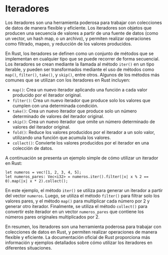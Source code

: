 # Iteradores

Los iteradores son una herramienta poderosa para trabajar con colecciones de datos de manera flexible y eficiente. Los iteradores son objetos que producen una secuencia de valores a partir de una fuente de datos (como un vector, un hash map, o un archivo), y permiten realizar operaciones como filtrado, mapeo, y reducción de los valores producidos.

En Rust, los iteradores se definen como un conjunto de métodos que se implementan en cualquier tipo que se puede recorrer de forma secuencial. Los iteradores se crean mediante la llamada al método `iter()` en un tipo iterable, y pueden ser transformados mediante el uso de métodos como `map()`, `filter()`, `take()`, y `skip()`, entre otros. Algunos de los métodos más comunes que se utilizan con los iteradores en Rust incluyen:

* `map()`: Crea un nuevo iterador aplicando una función a cada valor producido por el iterador original.
* `filter()`: Crea un nuevo iterador que produce solo los valores que cumplen con una determinada condición.
* `take()`: Crea un nuevo iterador que produce solo un número determinado de valores del iterador original.
* `skip()`: Crea un nuevo iterador que omite un número determinado de valores del iterador original.
* `fold()`: Reduce los valores producidos por el iterador a un solo valor, utilizando una función que acumula los valores.
* `collect()`: Convierte los valores producidos por el iterador en una colección de datos.

A continuación se presenta un ejemplo simple de cómo utilizar un iterador en Rust:

```
let numeros = vec![1, 2, 3, 4, 5];
let numeros_pares: Vec<i32> = numeros.iter().filter(|x| x % 2 == 0).map(|x| x * 2).collect();
```

En este ejemplo, el método `iter()` se utiliza para generar un iterador a partir del vector `numeros`. Luego, se utiliza el método `filter()` para filtrar solo los valores pares, y el método `map()` para multiplicar cada número por 2 y generar otro iterador. Finalmente, se utiliza el método `collect()` para convertir este iterador en un vector `numeros_pares` que contiene los números pares originales multiplicados por 2.

En resumen, los iteradores son una herramienta poderosa para trabajar con colecciones de datos en Rust, y permiten realizar operaciones de manera flexible y eficiente. La documentación oficial de Rust proporciona más información y ejemplos detallados sobre cómo utilizar los iteradores en diferentes situaciones.
